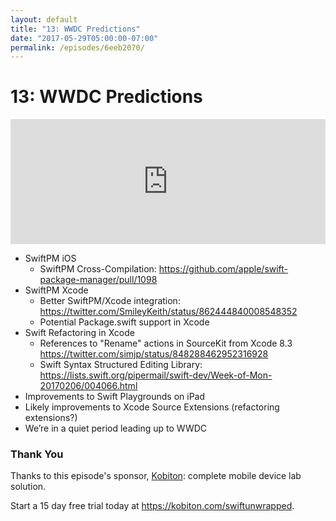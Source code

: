 ```yaml
---
layout: default
title: "13: WWDC Predictions"
date: "2017-05-29T05:00:00-07:00"
permalink: /episodes/6eeb2070/
---
```


# 13: WWDC Predictions

<iframe frameBorder="0" height="200px" scrolling="no" seamless src="https://player.simplecast.com/b678161c-f1c3-48f9-bc6f-da9aff44f2b4" width="100%"></iframe>

- SwiftPM iOS
    - SwiftPM Cross-Compilation: https://github.com/apple/swift-package-manager/pull/1098
- SwiftPM Xcode
    - Better SwiftPM/Xcode integration: https://twitter.com/SmileyKeith/status/862444840008548352
    - Potential Package.swift support in Xcode
- Swift Refactoring in Xcode
    - References to "Rename" actions in SourceKit from Xcode 8.3 https://twitter.com/simjp/status/848288462952316928
    - Swift Syntax Structured Editing Library: https://lists.swift.org/pipermail/swift-dev/Week-of-Mon-20170206/004066.html
- Improvements to Swift Playgrounds on iPad
- Likely improvements to Xcode Source Extensions (refactoring extensions?)
- We’re in a quiet period leading up to WWDC

### Thank You

Thanks to this episode's sponsor, [Kobiton](https://kobiton.com/swiftunwrapped): complete mobile device lab solution.

Start a 15 day free trial today at https://kobiton.com/swiftunwrapped.
